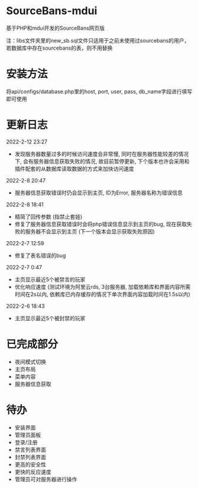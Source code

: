 # SourceBans-mdui
基于PHP和mdui开发的SourceBans网页版

注：libs文件夹里的new_sb.sql文件只适用于之前未使用过sourcebans的用户，若数据库中存在sourcebans的表，则不用替换

# 安装方法
将api/configs/database.php里的host, port, user, pass, db_name字段进行填写即可使用

# 更新日志
2022-2-12 23:27
- 发现服务器数量过多的时候访问速度会非常慢, 同时在服务器性能较差的情况下, 会有服务器信息获取失败的情况, 故目前暂停更新, 下个版本也许会采用和插件配套的从数据库读取数据的方式来加快访问速度

2022-2-8 20:47
- 服务器信息获取错误时仍会显示到主页, ID为Error, 服务器名称为错误信息

2022-2-8 18:41
- 精简了回传参数 (指禁止套娃)
- 修复了服务器信息获取错误时会将php错误信息显示到主页的bug, 现在获取失败的服务器不会显示到主页 (下一个版本会显示获取失败原因)

2022-2-7 12:59
- 修复了表名错误的bug

2022-2-7 0:47
- 主页显示最近5个被禁言的玩家
- 优化响应速度 (测试环境为阿里云rds, 3台服务器, 加载依赖库和界面内容所需时间在2s以内, 依赖库已内存缓存的情况下单次界面内容加载时间在1.5s以内)

2022-2-6 18:43
- 主页显示最近5个被封禁的玩家

# 已完成部分

- 夜间模式切换
- 主页布局
- 菜单内容
- 服务器信息获取

# 待办

- 安装界面
- 管理员面板
- 登录/注册
- 禁言列表界面
- 封禁列表界面
- 更高的安全性
- 更快的反应速度
- 管理员可对服务器进行操作
